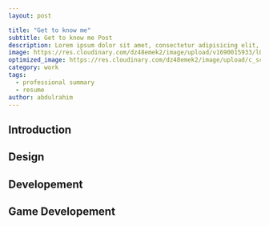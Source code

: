 ```yaml
---
layout: post

title: "Get to know me"
subtitle: Get to know me Post
description: Lorem ipsum dolor sit amet, consectetur adipisicing elit, sed do eiusmod tempor incididunt ut labore et dolore magna aliqua.
image: https://res.cloudinary.com/dz48emek2/image/upload/v1690015933/l0noglkpoqqdyfhzq5g2.png
optimized_image: https://res.cloudinary.com/dz48emek2/image/upload/c_scale,w_380,h_200/l0noglkpoqqdyfhzq5g2
category: work
tags:
  - professional summary
  - resume
author: abdulrahim
---
```


## Introduction

## Design
## Developement
## Game Developement
